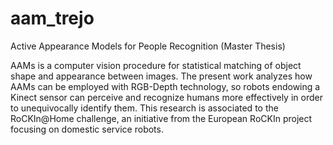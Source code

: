# aam_trejo
Active Appearance Models for People Recognition (Master Thesis)

AAMs is a computer vision procedure for statistical matching of object shape and appearance between images. 
The present work analyzes how AAMs can be employed with RGB-Depth technology, so robots endowing a Kinect sensor can perceive and recognize humans more effectively in order to unequivocally identify them. This research is associated to the RoCKIn@Home challenge, an initiative from the European RoCKIn project focusing on domestic service robots.
